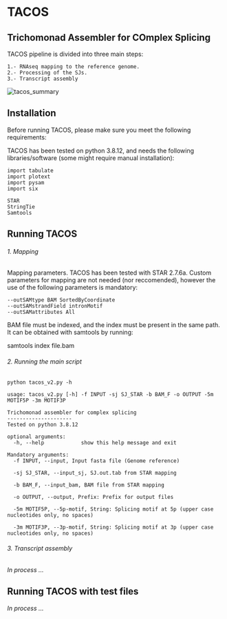 # TACOS
## Trichomonad Assembler for COmplex Splicing

TACOS pipeline is divided into three main steps:
```
1.- RNAseq mapping to the reference genome.
2.- Processing of the SJs.
3.- Transcript assembly
```

![tacos_summary](https://user-images.githubusercontent.com/45425927/219090905-d3c7e9dd-7d35-4b2a-929c-e44cd968ffc0.jpg)


## Installation
Before running TACOS, please make sure you meet the following requirements:

TACOS has been tested on python 3.8.12, and needs the following libraries/software (some might require manual installation):

```
import tabulate
import plotext
import pysam
import six

STAR
StringTie
Samtools
```

## Running TACOS

###### 1. Mapping 
Mapping parameters. TACOS has been tested with STAR 2.7.6a.
Custom parameters for mapping are not needed (nor reccomended), however the use of the following parameters is mandatory:

```
--outSAMtype BAM SortedByCoordinate 
--outSAMstrandField intronMotif 
--outSAMattributes All
```

BAM file must be indexed, and the index must be present in the same path.
It can be obtained with samtools by running:

samtools index file.bam

###### 2. Running the main script

```
python tacos_v2.py -h 

usage: tacos_v2.py [-h] -f INPUT -sj SJ_STAR -b BAM_F -o OUTPUT -5m MOTIF5P -3m MOTIF3P

Trichomonad assembler for complex splicing
---------------------
Tested on python 3.8.12

optional arguments:
  -h, --help            show this help message and exit

Mandatory arguments:
  -f INPUT, --input, Input fasta file (Genome reference)
                        
  -sj SJ_STAR, --input_sj, SJ.out.tab from STAR mapping
                        
  -b BAM_F, --input_bam, BAM file from STAR mapping
                        
  -o OUTPUT, --output, Prefix: Prefix for output files
                        
  -5m MOTIF5P, --5p-motif, String: Splicing motif at 5p (upper case nucleotides only, no spaces)
                        
  -3m MOTIF3P, --3p-motif, String: Splicing motif at 3p (upper case nucleotides only, no spaces)
```

###### 3. Transcript assembly 

*In process ...*

## Running TACOS with test files

*In process ...*

